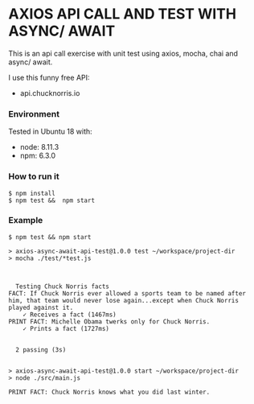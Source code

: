 # AXIOS API CALL AND TEST WITH ASYNC/ AWAIT

This is an api call exercise with unit test using axios, mocha, chai and async/ await.

I use this funny free API:

- api.chucknorris.io

### Environment

Tested in Ubuntu 18 with:

- node: 8.11.3
- npm: 6.3.0

### How to run it

```
$ npm install
$ npm test &&  npm start
```

### Example

```
$ npm test && npm start

> axios-async-await-api-test@1.0.0 test ~/workspace/project-dir
> mocha ./test/*test.js



  Testing Chuck Norris facts
FACT: If Chuck Norris ever allowed a sports team to be named after him, that team would never lose again...except when Chuck Norris played against it.
    ✓ Receives a fact (1467ms)
PRINT FACT: Michelle Obama twerks only for Chuck Norris.
    ✓ Prints a fact (1727ms)


  2 passing (3s)


> axios-async-await-api-test@1.0.0 start ~/workspace/project-dir
> node ./src/main.js

PRINT FACT: Chuck Norris knows what you did last winter.
```
